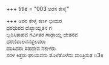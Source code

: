 +++
title = "003 ಅರಸ ಕೇಳೈ"

+++
ಅರಸ ಕೇಳೈ ಕರ್ಣ ಭೀಮರ  
ಧರಧುರದ ದೆಖ್ಖಾಯ್ಲತನ ಗ  
ಬ್ಬರಿಸಿತಾಹವ ಗರ್ವಿತರ ಗಾಢಾಯ್ಲ ಚೇತನವ  
ಧರಣಿಪಾಲನನತ್ತಲವರಾ  
ದರಿಸಿದರು ಸಹದೇವ ನಕುಳರು  
ಸರಳ ಕಿತ್ತರು ಘಾಯವನು ತೊಳೆತೊಳೆದು ಮಂತ್ರಿಸುತ      ॥3॥
